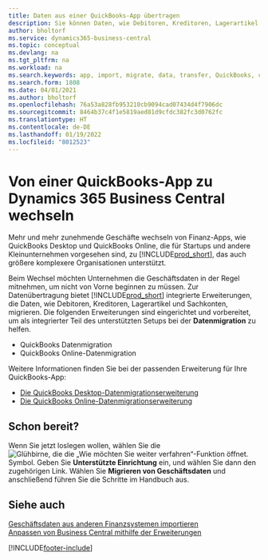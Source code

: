 ```yaml
---
title: Daten aus einer QuickBooks-App übertragen
description: Sie können Daten, wie Debitoren, Kreditoren, Lagerartikel und Sachkonten aus QuickBooks-Apps auf Business Central migrieren.
author: bholtorf
ms.service: dynamics365-business-central
ms.topic: conceptual
ms.devlang: na
ms.tgt_pltfrm: na
ms.workload: na
ms.search.keywords: app, import, migrate, data, transfer, QuickBooks, customize
ms.search.form: 1808
ms.date: 04/01/2021
ms.author: bholtorf
ms.openlocfilehash: 76a53a828fb953210cb9094cad07434d4f7906dc
ms.sourcegitcommit: 8464b37c4f1e5819aed81d9cfdc382fc3d0762fc
ms.translationtype: HT
ms.contentlocale: de-DE
ms.lasthandoff: 01/19/2022
ms.locfileid: "8012523"
---
```

# <a name="changing-from-a-quickbooks-app-to-dynamics-365-business-central"></a>Von einer QuickBooks-App zu Dynamics 365 Business Central wechseln
Mehr und mehr zunehmende Geschäfte wechseln von Finanz-Apps, wie QuickBooks Desktop und QuickBooks Online, die für Startups und andere Kleinunternehmen vorgesehen sind, zu [!INCLUDE[prod_short](includes/prod_short.md)], das auch größere komplexere Organisationen unterstützt. 

Beim Wechsel möchten Unternehmen die Geschäftsdaten in der Regel mitnehmen, um nicht von Vorne beginnen zu müssen. Zur Datenübertragung bietet [!INCLUDE[prod_short](includes/prod_short.md)] integrierte Erweiterungen, die Daten, wie Debitoren, Kreditoren, Lagerartikel und Sachkonten, migrieren. Die folgenden Erweiterungen sind eingerichtet und vorbereitet, um als integrierter Teil des unterstützten Setups bei der **Datenmigration** zu helfen.

* QuickBooks Datenmigration 
* QuickBooks Online-Datenmigration

Weitere Informationen finden Sie bei der passenden Erweiterung für Ihre QuickBooks-App:   

* [Die QuickBooks Desktop-Datenmigrationserweiterung](ui-extensions-quickbooks-data-migration.md)
* [Die QuickBooks Online-Datenmigrationserweiterung](ui-extensions-quickbooks-online-data-migration.md)

## <a name="ready-now"></a>Schon bereit?
Wenn Sie jetzt loslegen wollen, wählen Sie die ![Glühbirne, die die „Wie möchten Sie weiter verfahren“-Funktion öffnet.](media/ui-search/search_small.png "Was möchten Sie tun?") Symbol. Geben Sie **Unterstützte Einrichtung** ein, und wählen Sie dann den zugehörigen Link. Wählen Sie **Migrieren von Geschäftsdaten** und anschließend führen Sie die Schritte im Handbuch aus.

## <a name="see-also"></a>Siehe auch
[Geschäftsdaten aus anderen Finanzsystemen importieren](across-import-data-configuration-packages.md)  
[Anpassen von Business Central mithilfe der Erweiterungen](ui-extensions.md)   


[!INCLUDE[footer-include](includes/footer-banner.md)]